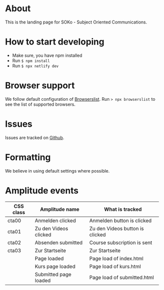 # About

This is the landing page for SOKo - Subject Oriented Communications.

# How to start developing

- Make sure, you have npm installed
- Run `$ npm install`
- Run `$ npx netlify dev`

# Browser support

We follow default configuration of [Browserslist](https://www.npmjs.com/package/browserslist). Run `> npx browserslist` to see the list of supported browsers.

# Issues

Issues are tracked on [Github](https://github.com/xaverfleer/sokoLandigPage/issues).

# Formatting

We believe in using default settings where possible.

# Amplitude events

| CSS class | Amplitude name        | What is tracked                 |
| --------- | --------------------- | ------------------------------- |
| cta00     | Anmelden clicked      | Anmelden button is clicked      |
| cta01     | Zu den Videos clicked | Zu den Videos button is clicked |
| cta02     | Absenden submitted    | Course subscription is sent     |
| cta03     | Zur Startseite        | Zur Startseite                  |
|           | Page loaded           | Page load of index.html         |
|           | Kurs page loaded      | Page load of kurs.html          |
|           | Submitted page loaded | Page load of submitted.html     |
